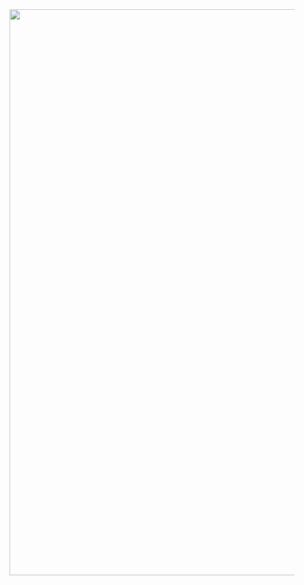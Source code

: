 <div id="header" align="center">
  <img src="https://media1.giphy.com/media/v1.Y2lkPTc5MGI3NjExdmR3ZG90M2UxaG5keWFvYXZoaDY3aTN5NGZtN2dycjMyaXMzeTFjcCZlcD12MV9pbnRlcm5hbF9naWZfYnlfaWQmY3Q9Zw/du3J3cXyzhj75IOgvA/giphy.gif" width="1000"/>
</div>
